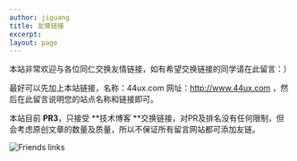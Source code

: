 ```yaml
---
author: jiguang
title: 友情链接
excerpt:
layout: page
---
```

本站非常欢迎与各位同仁交换友情链接，如有希望交换链接的同学请在此留言：）

最好可以先加上本站链接，名称：44ux.com 网址：http://www.44ux.com ，然后在此留言说明您的站点名称和链接即可。

本站目前 **PR3**，只接受 **技术博客 **交换链接，对PR及排名没有任何限制，但会考虑原创文章的数量及质量，所以不保证所有留言网站都可添加友链。

![Friends links][1]

 [1]: http://44ux.com/wp-content/uploads/2012/03/friends-links.png "friends-links.png"